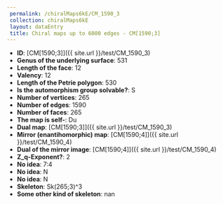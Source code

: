 ```yaml
--- 
 permalink: /chiralMaps6kE/CM_1590_3 
 collection: chiralMaps6kE
 layout: dataEntry
 title: Chiral maps up to 6000 edges - CM[1590;3]
---
```


- **ID**: [CM[1590;3]]({{ site.url }}/test/CM_1590_3)
- **Genus of the underlying surface**: 531
- **Length of the face**: 12
- **Valency**: 12
- **Length of the Petrie polygon**: 530
- **Is the automorphism group solvable?**: S
- **Number of vertices**: 265
- **Number of edges**: 1590
- **Number of faces**: 265
- **The map is self-**: Du
- **Dual map**: [CM[1590;3]]({{ site.url }}/test/CM_1590_3)
- **Mirror (enantihomorphic) map**: [CM[1590;4]]({{ site.url }}/test/CM_1590_4)
- **Dual of the mirror image**: [CM[1590;4]]({{ site.url }}/test/CM_1590_4)
- **Z_q-Exponent?**: 2
- **No idea**:  7:4
- **No idea**: N
- **No idea**: N
- **Skeleton**: Sk(265;3)^3
- **Some other kind of skeleton**: nan
